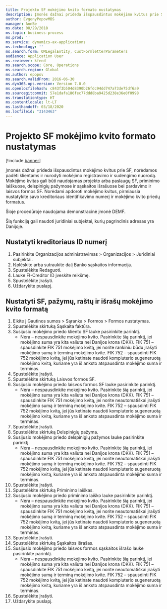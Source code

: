 ```yaml
---
title: Projekto SF mokėjimo kvito formato nustatymas
description: Įmonės dažnai prideda išspausdintus mokėjimo kvitus prie SF, norėdamos padėti klientams ir nurodyti mokėjimo registravimo ir sudengimo nuorodą.
author: EvgenyPopovMBS
manager: AnnBe
ms.date: 08/29/2018
ms.topic: business-process
ms.prod: ''
ms.service: dynamics-ax-applications
ms.technology: ''
ms.search.form: OMLegalEntity, CustFormletterParameters
audience: Application User
ms.reviewer: kfend
ms.search.scope: Core, Operations
ms.search.region: Global
ms.author: epopov
ms.search.validFrom: 2016-06-30
ms.dyn365.ops.version: Version 7.0.0
ms.openlocfilehash: c843f3b504d8390b26fdc94dd747a73de75df6a9
ms.sourcegitcommit: 57e1dafa186fec77ddd8ba9425d238e36e0f0998
ms.translationtype: HT
ms.contentlocale: lt-LT
ms.lasthandoff: 03/18/2020
ms.locfileid: "3143463"
---
```

# <a name="set-up-payment-slip-format-for-project-invoices"></a>Projekto SF mokėjimo kvito formato nustatymas

[!include [banner](../../includes/banner.md)]

Įmonės dažnai prideda išspausdintus mokėjimo kvitus prie SF, norėdamos padėti klientams ir nurodyti mokėjimo registravimo ir sudengimo nuorodą. Mokėjimo kvitas gali būti naudojamas projekto arba paslaugų SF, priminimo laiškuose, delspinigių pažymose ir sąskaitos išrašuose bei pardavimo ir laisvos formos SF. Norėdami apdoroti mokėjimo kvitus, pirmiausia nustatykite savo kreditoriaus identifikavimo numerį ir mokėjimo kvito priedų formatus.

Šioje procedūroje naudojama demonstracinė įmonė DEMF. 

Šią funkciją gali naudoti juridiniai subjektai, kurių pagrindinis adresas yra Danijoje.


## <a name="set-up-a-creditor-id-number"></a>Nustatyti kreditoriaus ID numerį
1. Pasirinkite Organizacijos administravimas > Organizacijos > Juridiniai subjektai.
2. Išplėskite arba sutraukite dalį Banko sąskaitos informacija.
3. Spustelėkite Redaguoti.
4. Lauke FI-Creditor ID įveskite reikšmę.
5. Spustelėkite Įrašyti.
6. Uždarykite puslapį.

## <a name="set-up-a-payment-slip-format-for-invoices-notes-letters-and-statements"></a>Nustatyti SF, pažymų, raštų ir išrašų mokėjimo kvito formatą
1. Eikite į Gautinos sumos > Sąranka > Formos > Formos nustatymas.
2. Spustelėkite skirtuką Sąskaita faktūra.
3. Susijusio mokėjimo priedo kliento SF lauke pasirinkite parinktį.
    * Nėra – nespausdinkite mokėjimo kvito. Pasirinkite šią parinktį, jei mokėjimo suma yra kita valiuta nei Danijos krona (DKK).   FIK 751 – spausdinkite FIK 751 mokėjimo kvitą, jei norite rankiniu būdu įrašyti mokėjimo sumą ir terminą mokėjimo kvite.   FIK 752 – spausdinti FIK 752 mokėjimo kvitą, jei jūs ketinate naudoti kompiuterio sugeneruotą mokėjimo kvitą, kuriame yra iš anksto atspausdinta mokėjimo suma ir terminas.  
4. Spustelėkite Įrašyti.
5. Spustelėkite skirtuką Laisvos formos SF.
6. Susijusio mokėjimo priedo laisvos formos SF lauke pasirinkite parinktį.
    * Nėra – nespausdinkite mokėjimo kvito. Pasirinkite šią parinktį, jei mokėjimo suma yra kita valiuta nei Danijos krona (DKK).   FIK 751 – spausdinkite FIK 751 mokėjimo kvitą, jei norite neautomatiškai įrašyti mokėjimo sumą ir terminą mokėjimo kvite.   FIK 752 – spausdinti FIK 752 mokėjimo kvitą, jei jūs ketinate naudoti kompiuterio sugeneruotą mokėjimo kvitą, kuriame yra iš anksto atspausdinta mokėjimo suma ir terminas.  
7. Spustelėkite Įrašyti.
8. Spustelėkite skirtuką Delspinigių pažyma.
9. Susijusio mokėjimo priedo delspinigių pažymos lauke pasirinkite parinktį.
    * Nėra – nespausdinkite mokėjimo kvito. Pasirinkite šią parinktį, jei mokėjimo suma yra kita valiuta nei Danijos krona (DKK).   FIK 751 – spausdinkite FIK 751 mokėjimo kvitą, jei norite neautomatiškai įrašyti mokėjimo sumą ir terminą mokėjimo kvite.   FIK 752 – spausdinti FIK 752 mokėjimo kvitą, jei jūs ketinate naudoti kompiuterio sugeneruotą mokėjimo kvitą, kuriame yra iš anksto atspausdinta mokėjimo suma ir terminas.  
10. Spustelėkite Įrašyti.
11. Spustelėkite skirtuką Priminimo laiškas.
12. Susijusio mokėjimo priedo priminimo laiško lauke pasirinkite parinktį.
    * Nėra – nespausdinkite mokėjimo kvito. Pasirinkite šią parinktį, jei mokėjimo suma yra kita valiuta nei Danijos krona (DKK).   FIK 751 – spausdinkite FIK 751 mokėjimo kvitą, jei norite neautomatiškai įrašyti mokėjimo sumą ir terminą mokėjimo kvite.   FIK 752 – spausdinti FIK 752 mokėjimo kvitą, jei jūs ketinate naudoti kompiuterio sugeneruotą mokėjimo kvitą, kuriame yra iš anksto atspausdinta mokėjimo suma ir terminas.  
13. Spustelėkite Įrašyti.
14. Spustelėkite skirtuką Sąskaitos išrašas.
15. Susijusio mokėjimo priedo laisvos formos sąskaitos išrašo lauke pasirinkite parinktį.
    * Nėra – nespausdinkite mokėjimo kvito. Pasirinkite šią parinktį, jei mokėjimo suma yra kita valiuta nei Danijos krona (DKK).   FIK 751 – spausdinkite FIK 751 mokėjimo kvitą, jei norite neautomatiškai įrašyti mokėjimo sumą ir terminą mokėjimo kvite.   FIK 752 – spausdinti FIK 752 mokėjimo kvitą, jei jūs ketinate naudoti kompiuterio sugeneruotą mokėjimo kvitą, kuriame yra iš anksto atspausdinta mokėjimo suma ir terminas.  
16. Spustelėkite Įrašyti.
17. Uždarykite puslapį.

